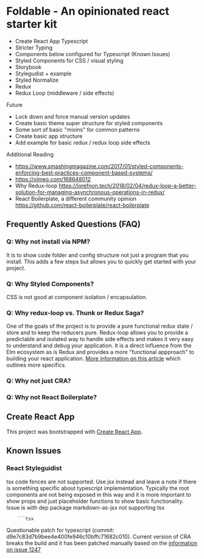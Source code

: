 # Foldable - An opinionated react starter kit

- Create React App Typescript
- Stricter Typing
- Components below configured for Typescript (Known Issues)
- Styled Components for CSS / visual styling
- Storybook
- Stylegudist + example
- Styled Normalize
- Redux
- Redux Loop (middleware / side effects)

Future

- Lock down and force manual version updates
- Create basic theme super structure for styled components
- Some sort of basic "mixins" for common patterns
- Create basic app structure
- Add example for basic redux / redux loop side effects

Additional Reading

- https://www.smashingmagazine.com/2017/01/styled-components-enforcing-best-practices-component-based-systems/
- https://vimeo.com/168648012
- Why Redux-loop https://lorefnon.tech/2018/02/04/redux-loop-a-better-solution-for-managing-asynchronous-operations-in-redux/
- React Boilerplate, a different community opinion https://github.com/react-boilerplate/react-boilerplate

## Frequently Asked Questions (FAQ)

### Q: Why not install via NPM?

It is to show code folder and config structure not just a program that you install. This adds a few steps but allows you to quickly get started with your project.

### Q: Why Styled Components?

CSS is not good at component isolation / encapsulation.

### Q: Why redux-loop vs. Thunk or Redux Saga?

One of the goals of the project is to provide a pure functional redux state / store and to keep the reducers pure. Redux-loop allows you to provide a predictable and isolated way to handle side effects and makes it very easy to understand and debug your application. It is a direct influence from the Elm ecosystem as is Redux and provides a more "functional appproach" to building your react application. [More information on this article](https://lorefnon.tech/2018/02/04/redux-loop-a-better-solution-for-managing-asynchronous-operations-in-redux) which outlines more specifics.

### Q: Why not just CRA?

### Q: Why not React Boilerplate?

## Create React App

This project was bootstrapped with [Create React App](https://github.com/facebook/create-react-app).

## Known Issues

### React Styleguidist

tsx code fences are not supported. Use jsx instead and leave a note if there is something specific about typescript implementation. Typically the root components are not being exposed in this way and it is more important to show props and just placeholder functions to show basic functionality. Issue is with dep package markdown-as-jsx not supporting tsx

        ```tsx

Questionable patch for typescript (commit: d9e7c83d7b9bee4e400fe946c10bffc71682c010). Current version of CRA breaks the build and it has been patched manually based on the [information on issue 1247](https://github.com/styleguidist/react-styleguidist/issues/1247)
